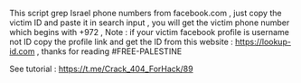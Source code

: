 This script grep Israel phone numbers from facebook.com , just copy the victim ID and paste it in search input , you will get the victim phone number which begins with +972  , Note : if your victim facebook profile is username not ID copy the profile link and get the ID from this website : https://lookup-id.com , thanks for reading #FREE-PALESTINE

See tutorial : https://t.me/Crack_404_ForHack/89
